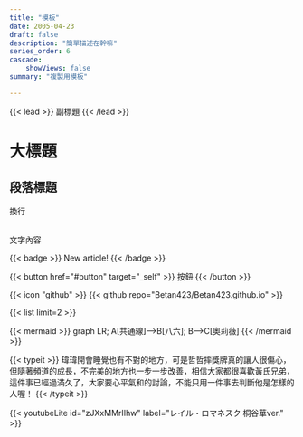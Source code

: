 ```yaml
---
title: "模板"
date: 2005-04-23
draft: false
description: "簡單描述在幹嘛"
series_order: 6
cascade:
    showViews: false
summary: "複製用模板"

---
```

{{< lead >}}
副標題
{{< /lead >}}

# 大標題

## 段落標題

換行
<br></br>


文字內容

{{< badge >}}
New article!
{{< /badge >}}


{{< button href="#button" target="_self" >}}
按鈕
{{< /button >}}

{{< icon "github" >}}
{{< github repo="Betan423/Betan423.github.io" >}}


{{< list limit=2 >}}


{{< mermaid >}}
graph LR;
A[共通線]-->B[八六];
B-->C[奧莉薇]
{{< /mermaid >}}


{{< typeit >}}
瑋瑋開會睡覺也有不對的地方，可是哲哲摔獎牌真的讓人很傷心，但隨著頻道的成長，不完美的地方也一步一步改善，相信大家都很喜歡黃氏兄弟，這件事已經過滿久了，大家要心平氣和的討論，不能只用一件事去判斷他是怎樣的人喔！
{{< /typeit >}}

{{< youtubeLite id="zJXxMMrIIhw" label="レイル・ロマネスク 桐谷華ver." >}}
